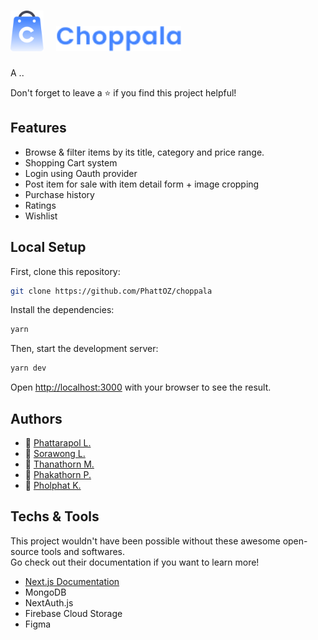 # <img src="/public/logo.png" alt="logo" height="65px" /> &nbsp; <img src="/public/logoText.png" alt="logoText" height="40px" />

A ..

Don't forget to leave a ⭐ if you find this project helpful!

## Features

- Browse & filter items by its title, category and price range.
- Shopping Cart system
- Login using Oauth provider
- Post item for sale with item detail form + image cropping
- Purchase history
- Ratings
- Wishlist

## Local Setup

First, clone this repository:

```bash
git clone https://github.com/PhattOZ/choppala
```

Install the dependencies:

```bash
yarn
```

Then, start the development server:

```bash
yarn dev
```

Open [http://localhost:3000](http://localhost:3000) with your browser to see the result.

## Authors

- 🐉 [Phattarapol L.](https://github.com/PhattOZ)
- 🐳 [Sorawong L.](https://github.com/srwx)
- 🐁 [Thanathorn M.](https://github.com/thiji)
- 🐇 [Phakathorn P.](https://github.com/kathorn49)
- 🐤 [Pholphat K.](https://github.com/bookkyjung1221)

## Techs & Tools

This project wouldn't have been possible without these awesome open-source tools and softwares. <br />
Go check out their documentation if you want to learn more!

- [Next.js Documentation](https://nextjs.org/docs/getting-started)
- MongoDB
- NextAuth.js
- Firebase Cloud Storage
- Figma
